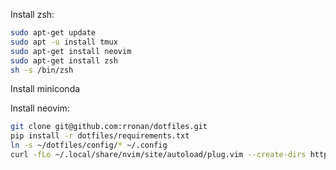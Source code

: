 Install zsh:
```bash
sudo apt-get update
sudo apt -u install tmux
sudo apt-get install neovim
sudo apt-get install zsh
sh -s /bin/zsh
```

Install miniconda

Install neovim:
```bash
git clone git@github.com:rronan/dotfiles.git
pip install -r dotfiles/requirements.txt
ln -s ~/dotfiles/config/* ~/.config
curl -fLo ~/.local/share/nvim/site/autoload/plug.vim --create-dirs https://raw.githubusercontent.com/junegunn/vim-plug/master/plug.vim
```
